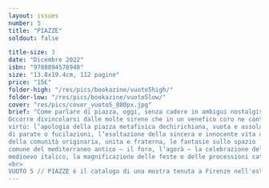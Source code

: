 ```yaml
---
layout: issues
number: 5
title: "PIAZZE"
soldout: false

title-size: 3
date: "Dicembre 2022"
isbn: "9788894576948"
size: "13.8x19.4cm, 112 pagine"
price: "15€"
folder-high: "/res/pics/bookazine/vuoto5high/"
folder-low: "/res/pics/bookazine/vuoto5low/"
cover: "res/pics/cover_vuoto5_800px.jpg"
brief: "Come parlare di piazza, oggi, senza cadere in ambigui nostalgismi?
Occorre divincolarsi dalle molte sirene che in un venefico coro ne cantano le
virtù: l’apologia della piazza metafisica dechirichiana, vuota e assolata in attesa
di parate o fucilazioni, l’esaltazione della sincera e innocente vita di paese, l’idealizzazione
della comunità originaria, unita e fraterna, le fantasie sullo spazio
comune del mediterraneo antico — il foro, l’agorà — la celebrazione del glorioso
medioevo italico, la magnificazione delle feste e delle processioni cattoliche…
<br>
VUOTO 5 // PIAZZE è il catalogo di una mostra tenuta a Firenze nell'estate 2022, con la quale ci siamo dati l'obiettivo di dare conto del punto di vista soggettivo di Orizzontale su un tema a noi molto caro. 40 piazze, progettate e realizzate nel XXI secolo, selezionate senza pretesa né di dare conto del variegato panorama relativo alla progettazione di spazi aperti urbani contemporanei, né di concentrare l’attenzione su un particolare tipo di approccio. Tutti gli esempi scelti, per una serie svariata e disomogenea di ragioni, hanno un significato speciale per i curatori."
---
```

